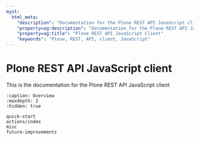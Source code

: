 ```yaml
---
myst:
  html_meta:
    "description": "Documentation for the Plone REST API JavaScript client - a framework agnostic library based on TanStack Query"
    "property=og:description": "Documentation for the Plone REST API JavaScript client - a framework agnostic library based on TanStack Query"
    "property=og:title": "Plone REST API JavaScript Client"
    "keywords": "Plone, REST, API, client, JavaScript"
---
```


# Plone REST API JavaScript client

This is the documentation for the Plone REST API JavaScript client

```{toctree}
:caption: Overview
:maxdepth: 2
:hidden: true

quick-start
actions/index
misc
future-improvements
```

